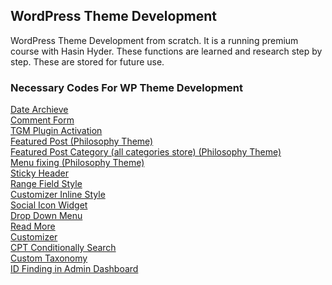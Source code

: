 ## WordPress Theme Development 
WordPress Theme Development from scratch. It is a running premium course with Hasin Hyder. These functions are learned and research step by step. These are stored for future use.

### Necessary Codes For WP Theme Development
<a href="https://github.com/zmfoundation/Wordpress/blob/master/custom-query.php%20(get_posts%20with%20pagination)">Date Archieve</a>
<br>
<a href="https://github.com/zmfoundation/Wordpress/blob/master/wordpress%20comment%20form">Comment Form</a>
<br>
<a href="https://github.com/zmfoundation/Wordpress/blob/master/TGM%20Plugin">TGM Plugin Activation</a>
<br>
<a href="https://github.com/zmfoundation/Wordpress/blob/master/featured-post">Featured Post (Philosophy Theme)</a>
<br>
<a href="https://github.com/zmfoundation/Wordpress/blob/master/all-categories">Featured Post Category (all categories store) (Philosophy Theme)</a>
<br>
<a href="https://github.com/zmfoundation/Wordpress/blob/master/Philosophy%20Menu">Menu fixing (Philosophy Theme)</a> <br>
<a href="https://github.com/zmfoundation/Wordpress/blob/master/Sticky%20Header">Sticky Header</a> <br>
<a href="https://github.com/zmfoundation/Wordpress/blob/master/range-style">Range Field Style </a> <br>
<a href="https://github.com/zmfoundation/Wordpress/blob/master/inline_style_for_customizer">Customizer Inline Style</a> <br>
<a href="https://github.com/zmfoundation/Wordpress/blob/master/Social_icon_widget">Social Icon Widget </a> <br>
<a href="https://github.com/zmfoundation/Wordpress/blob/master/drop-down-menu">Drop Down Menu</a> <br>
<a href="https://github.com/zmfoundation/Wordpress/blob/master/read-more">Read More</a> <br>
<a href="https://github.com/zmfoundation/Wordpress/blob/master/customzer">Customizer</a> <br>
<a href="https://github.com/zmfoundation/Wordpress/blob/master/CTP-Conditionally-Search">CPT Conditionally Search</a> <br>
<a href="https://github.com/zmfoundation/Wordpress/blob/master/custom-taxonomy">Custom Taxonomy</a> <br>
<a href="https://github.com/zmfoundation/Wordpress/blob/master/id_in_admin_dashboard">ID Finding in Admin Dashboard</a> <br>
